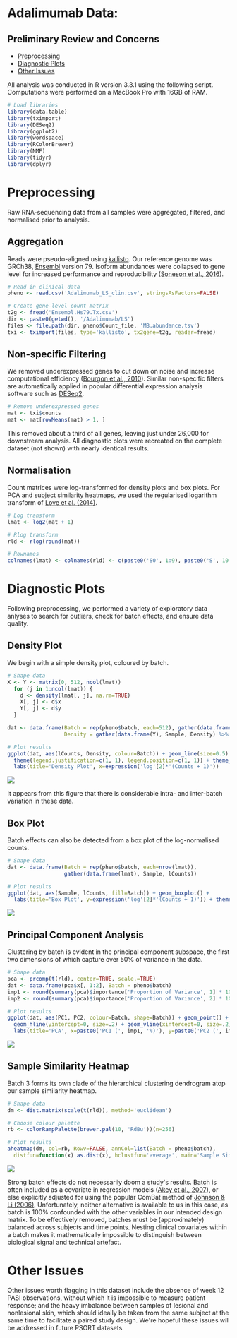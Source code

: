Adalimumab Data: 
================
Preliminary Review and Concerns
-------------------------------

-   [Preprocessing](#preprocessing)
-   [Diagnostic Plots](#diagnostic-plots)
-   [Other Issues](#other-issues)

All analysis was conducted in R version 3.3.1 using the following script. Computations were performed on a MacBook Pro with 16GB of RAM.

``` r
# Load libraries
library(data.table)
library(tximport)
library(DESeq2)
library(ggplot2)
library(wordspace)
library(RColorBrewer)
library(NMF)
library(tidyr)
library(dplyr)
```

Preprocessing
=============

Raw RNA-sequencing data from all samples were aggregated, filtered, and normalised prior to analysis.

Aggregation
-----------

Reads were pseudo-aligned using [kallisto](http://www.nature.com/nbt/journal/v34/n5/full/nbt.3519.html). Our reference genome was GRCh38, [Ensembl](http://www.ensembl.org/index.html) version 79. Isoform abundances were collapsed to gene level for increased performance and reproducibility ([Soneson et al., 2016](http://f1000research.com/articles/4-1521/v2)).

``` r
# Read in clinical data
pheno <- read.csv('Adalimumab_LS_clin.csv', stringsAsFactors=FALSE)

# Create gene-level count matrix
t2g <- fread('Ensembl.Hs79.Tx.csv')
dir <- paste0(getwd(), '/Adalimumab/LS')
files <- file.path(dir, pheno$Count_file, 'MB.abundance.tsv')
txi <- tximport(files, type='kallisto', tx2gene=t2g, reader=fread)
```

Non-specific Filtering
----------------------

We removed underexpressed genes to cut down on noise and increase computational efficiency ([Bourgon et al., 2010](http://www.pnas.org/content/107/21/9546.long)). Similar non-specific filters are automatically applied in popular differential expression analysis software such as [DESeq2](https://www.bioconductor.org/packages/devel/bioc/vignettes/DESeq2/inst/doc/DESeq2.pdf).

``` r
# Remove underexpressed genes
mat <- txi$counts
mat <- mat[rowMeans(mat) > 1, ]
```

This removed about a third of all genes, leaving just under 26,000 for downstream analysis. All diagnostic plots were recreated on the complete dataset (not shown) with nearly identical results.

Normalisation
-------------

Count matrices were log-transformed for density plots and box plots. For PCA and subject similarity heatmaps, we used the regularised logarithm transform of [Love et al. (2014)](http://www.ncbi.nlm.nih.gov/pubmed/25516281).

``` r
# Log transform
lmat <- log2(mat + 1)

# Rlog transform
rld <- rlog(round(mat))

# Rownames
colnames(lmat) <- colnames(rld) <- c(paste0('S0', 1:9), paste0('S', 10:24))
```

Diagnostic Plots
================

Following preprocessing, we performed a variety of exploratory data anlyses to search for outliers, check for batch effects, and ensure data quality.

Density Plot
------------

We begin with a simple density plot, coloured by batch.

``` r
# Shape data
X <- Y <- matrix(0, 512, ncol(lmat))
  for (j in 1:ncol(lmat)) {
    d <- density(lmat[, j], na.rm=TRUE)
    X[, j] <- d$x
    Y[, j] <- d$y
  }

dat <- data.frame(Batch = rep(pheno$batch, each=512), gather(data.frame(X), Sample, lCounts),
                  Density = gather(data.frame(Y), Sample, Density) %>% select(Density))

# Plot results
ggplot(dat, aes(lCounts, Density, colour=Batch)) + geom_line(size=0.5) + 
  theme(legend.justification=c(1, 1), legend.position=c(1, 1)) + theme_bw() +
  labs(title='Density Plot', x=expression('log'[2]*'(Counts + 1)'))
```

<p align='center'>
<img src="Adalimumab_EDA_files/figure-markdown_github/dens-1.png" style="display: block; margin: auto;" />
</p>

It appears from this figure that there is considerable intra- and inter-batch variation in these data.

Box Plot
--------

Batch effects can also be detected from a box plot of the log-normalised counts.

``` r
# Shape data
dat <- data.frame(Batch = rep(pheno$batch, each=nrow(lmat)),
                  gather(data.frame(lmat), Sample, lCounts))

# Plot results
ggplot(dat, aes(Sample, lCounts, fill=Batch)) + geom_boxplot() + 
  labs(title='Box Plot', y=expression('log'[2]*'(Counts + 1)')) + theme_bw()
```

<p align='center'>
<img src="Adalimumab_EDA_files/figure-markdown_github/box-1.png" style="display: block; margin: auto;" />
</p>

Principal Component Analysis
----------------------------

Clustering by batch is evident in the principal component subspace, the first two dimensions of which capture over 50% of variance in the data.

``` r
# Shape data
pca <- prcomp(t(rld), center=TRUE, scale.=TRUE)
dat <- data.frame(pca$x[, 1:2], Batch = pheno$batch)
imp1 <- round(summary(pca)$importance['Proportion of Variance', 1] * 100, 2)
imp2 <- round(summary(pca)$importance['Proportion of Variance', 2] * 100, 2)

# Plot results
ggplot(dat, aes(PC1, PC2, colour=Batch, shape=Batch)) + geom_point() + 
  geom_hline(yintercept=0, size=.2) + geom_vline(xintercept=0, size=.2) + 
  labs(title='PCA', x=paste0('PC1 (', imp1, '%)'), y=paste0('PC2 (', imp2, '%)')) + theme_bw()
```

<p align='center'>
<img src="Adalimumab_EDA_files/figure-markdown_github/pca-1.png" style="display: block; margin: auto;" />
</p>

Sample Similarity Heatmap
-------------------------

Batch 3 forms its own clade of the hierarchical clustering dendrogram atop our sample similarity heatmap.

``` r
# Shape data
dm <- dist.matrix(scale(t(rld)), method='euclidean')

# Choose colour palette
rb <- colorRampPalette(brewer.pal(10, 'RdBu'))(n=256)

# Plot results
aheatmap(dm, col=rb, Rowv=FALSE, annCol=list(Batch = pheno$batch), 
  distfun=function(x) as.dist(x), hclustfun='average', main='Sample Similarity Heatmap')
```

<p align='center'>
<img src="Adalimumab_EDA_files/figure-markdown_github/samplesim-1.png" style="display: block; margin: auto;" />
</p>

Strong batch effects do not necessarily doom a study's results. Batch is often included as a covariate in regression models ([Akey et al., 2007](http://www.nature.com/ng/journal/v39/n7/full/ng0707-807.html)), or else explicitly adjusted for using the popular ComBat method of [Johnson & Li (2006)](http://biostatistics.oxfordjournals.org/content/8/1/118.abstract). Unfortunately, neither alternative is available to us in this case, as batch is 100% confounded with the other variables in our intended design matrix. To be effectively removed, batches must be (approximately) balanced across subjects and time points. Nesting clinical covariates within a batch makes it mathematically impossible to distinguish between biological signal and technical artefact.

Other Issues
============

Other issues worth flagging in this dataset include the absence of week 12 PASI observations, without which it is impossible to measure patient response; and the heavy imbalance between samples of lesional and nonlesional skin, which should ideally be taken from the same subject at the same time to facilitate a paired study design. We're hopeful these issues will be addressed in future PSORT datasets.
